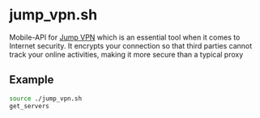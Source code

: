 # jump_vpn.sh
Mobile-API for [Jump VPN](https://play.google.com/store/apps/details?id=com.jump.first_business_project) which is an essential tool when it comes to Internet security. It encrypts your connection so that third parties cannot track your online activities, making it more secure than a typical proxy

## Example
```bash
source ./jump_vpn.sh
get_servers
```
